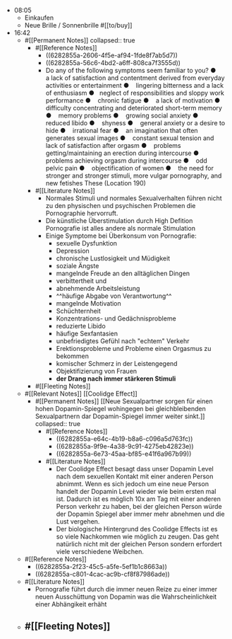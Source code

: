 - 08:05
	- Einkaufen
	- Neue Brille / Sonnenbrille #[[to/buy]]
- 16:42
	- #[[Permanent Notes]]
	  collapsed:: true
		- #[[Reference Notes]]
			- ((6282855a-2606-4f5e-af94-1fde8f7ab5d7))
			- ((6282855a-56c6-4bd2-a6ff-808ca7f3555d))
			- Do any of the following symptoms seem familiar to you? ●   ​ a lack of satisfaction and contentment derived from everyday activities or entertainment ●   ​ lingering bitterness and a lack of enthusiasm ●   ​ neglect of responsibilities and sloppy work performance ●   ​ chronic fatigue ●   ​ a lack of motivation ●   ​ difficulty concentrating and deteriorated short-term memory ●   ​ memory problems ●   ​ growing social anxiety ●   ​ reduced libido ●   ​ shyness ●   ​ general anxiety or a desire to hide ●   ​ irrational fear ●   ​ an imagination that often generates sexual images ●   ​ constant sexual tension and lack of satisfaction after orgasm ●   ​ problems getting/maintaining an erection during intercourse ●   ​ problems achieving orgasm during intercourse ●   ​ odd pelvic pain ●   ​ objectification of women ●   ​ the need for stronger and stronger stimuli, more vulgar pornography, and new fetishes These (Location 190)
		- #[[Literature Notes]]
			- Normales Stimuli und normales Sexualverhalten führen nicht zu den physischen und psychischen Problemen die Pornographie hervorruft.
			- Die künstliche Überstimulation durch High Defition Pornografie ist alles andere als normale Stimulation
			- Einige Symptome bei Überkonsum von Pornografie:
				- sexuelle Dysfunktion
				- Depression
				- chronische Lustlosigkeit und Müdigkeit
				- soziale Ängste
				- mangelnde Freude an den alltäglichen Dingen
				- verbittertheit und
				- abnehmende Arbeitsleistung
				- ^^häufige Abgabe von Verantwortung^^
				- mangelnde Motivation
				- Schüchternheit
				- Konzentrations- und Gedächnisprobleme
				- reduzierte Libido
				- häufige Sexfantasien
				- unbefriedigtes Gefühl nach "echtem" Verkehr
				- Erektionsprobleme und Probleme einen Orgasmus zu bekommen
				- komischer Schmerz in der Leistengegend
				- Objektifizierung von Frauen
				- **der Drang nach immer stärkeren Stimuli**
		- #[[Fleeting Notes]]
	- #[[Relevant Notes]] [[Coolidge Effect]]
		- #[[Permanent Notes]] [[Neue Sexualpartner sorgen für einen hohen Dopamin-Spiegel wohingegen bei gleichbleibenden Sexualpartnern dar Dopamin-Spiegel immer weiter sinkt.]]
		  collapsed:: true
			- #[[Reference Notes]]
				- ((6282855a-e64c-4b19-b8a6-c096a5d763fc))
				- ((6282855a-9f9e-4a38-9c91-4275eb42823e))
				- ((6282855a-6e73-45aa-bf85-e41f6a967b99))
			- #[[Literature Notes]]
				- Der Coolidge Effect besagt dass unser Dopamin Level nach dem sexuellen Kontakt mit einer anderen Person abnimmt. Wenn es sich jedoch um eine neue Person handelt der Dopamin Level wieder wie beim ersten mal ist. Dadurch ist es möglich 10x am Tag mit einer anderen Person verkehr zu haben, bei der gleichen Person würde der Dopamin Spiegel aber immer mehr abnehmen und die Lust vergehen.
				- Der biologische Hintergrund des Coolidge Effects ist es so viele Nachkommen wie möglich zu zeugen. Das geht natürlich nicht mit der gleichen Person sondern erfordert viele verschiedene Weibchen.
	- #[[Reference Notes]]
		- ((6282855a-2f23-45c5-a5fe-5ef1b1c8663a))
		- ((6282855a-c801-4cac-ac9b-cf8f87986ade))
	- #[[Literature Notes]]
		- Pornografie führt durch die immer neuen Reize zu einer immer neuen Ausschüttung von Dopamin was die Wahrscheinlichkeit einer Abhängikeit erhäht
	- #[[Fleeting Notes]]
		-